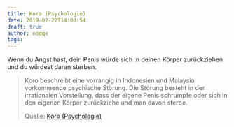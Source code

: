 ```yaml
---
title: Koro (Psychologie)
date: 2019-02-22T14:00:54
draft: true
author: noqqe
tags:
---
```


Wenn du Angst hast, dein Penis würde sich in deinen Körper zurückziehen und
du würdest daran sterben.

> Koro beschreibt eine vorrangig in Indonesien und Malaysia vorkommende
> psychische Störung. Die Störung besteht in der irrationalen Vorstellung,
> dass der eigene Penis schrumpfe oder sich in den eigenen Körper zurückziehe
> und man davon sterbe.
>
> Quelle: [Koro (Psychologie)](https://de.wikipedia.org/wiki/Koro_(Psychologie))
